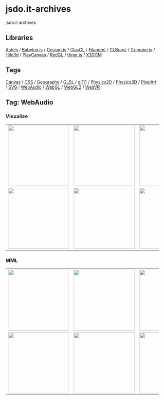 # jsdo.it-archives
jsdo.it archives

## Libraries

[Ashes](../ashes) / [Babylon.js](../babylon.js) / [Cesium.js](../cesium.js) / [ClayGL](../claygl) / [Filament](../filament) / [GLBoost](../glboost)  / [Grimoire.js](../grimoire.js) / [Hilo3d](../hilo3d) / [PlayCanvas](../playcanvas) / [RedGL](../redgl) / [three.js](../three.js) / [X3DOM](../x3dom)

## Tags

[Canvas](../canvas) / [CSS](../css) / [Geography](../geography) / [GLSL](../glsl) / [glTF](../gltf) / [Physics2D](../physics2d) / [Physics3D](../physics3d) / [PixelArt](../pixelart) / [SVG](../svg) / [WebAudio](../webaudio) / [WebGL](../webgl) / [WebGL2](../webgl2) / [WebVR](../webvr)

## Tag: WebAudio

### Visualize

<table>
<tr>
<td><a href="https://cx20.github.io/jsdo.it-archives/cx20/2m9b" title="Code Music Studio で音楽をプログラミングしてみるテスト"><img src="https://cx20.github.io/jsdo.it-archives/screenshot/2m9b.jpg" width="200" height="200"></a></td>
<td><a href="https://cx20.github.io/jsdo.it-archives/cx20/9uO9" title="Canvas で音楽のビジュアライズを試してみるテスト"><img src="https://cx20.github.io/jsdo.it-archives/screenshot/9uO9.jpg" width="200" height="200"></a></td>
<td><a href="https://cx20.github.io/jsdo.it-archives/cx20/etk3" title="Canvas で音楽のビジュアライズを試してみるテスト（その２）"><img src="https://cx20.github.io/jsdo.it-archives/screenshot/etk3.jpg" width="200" height="200"></a></td>
<td><a href="https://cx20.github.io/jsdo.it-archives/cx20/qNBt" title="Three.js で音楽のビジュアライズを試してみるテスト"><img src="https://cx20.github.io/jsdo.it-archives/screenshot/qNBt.jpg" width="200" height="200"></a></td>
</tr>
<tr>
<td><a href="https://cx20.github.io/jsdo.it-archives/cx20/vQZL" title="Three.js で音楽のビジュアライズを試してみるテスト（その２）"><img src="https://cx20.github.io/jsdo.it-archives/screenshot/vQZL.jpg" width="200" height="200"></a></td>
<td><a href="https://cx20.github.io/jsdo.it-archives/cx20/4McZ" title="Three.js で音楽のビジュアライズを試してみるテスト（その３）"><img src="https://cx20.github.io/jsdo.it-archives/screenshot/4McZ.jpg" width="200" height="200"></a></td>
<td><a href="https://cx20.github.io/jsdo.it-archives/cx20/9Rrs" title="Three.js で音楽のビジュアライズを試してみるテスト（その４）"><img src="https://cx20.github.io/jsdo.it-archives/screenshot/9Rrs.jpg" width="200" height="200"></a></td>
<td><a href="https://cx20.github.io/jsdo.it-archives/cx20/x8x6" title="音楽に合わせてドット絵を震わせてみるテスト"><img src="https://cx20.github.io/jsdo.it-archives/screenshot/x8x6.jpg" width="200" height="200"></a></td>
</tr>
</table>

### MML

<table>
<tr>
<td><a href="https://cx20.github.io/jsdo.it-archives/cx20/2V5t" title="MMLEmitter で MML を試してみるテスト で MML を試してみるテスト"><img src="https://cx20.github.io/jsdo.it-archives/screenshot/2V5t.jpg" width="200" height="200"></a></td>
<td><a href="https://cx20.github.io/jsdo.it-archives/cx20/cjUi" title="MMLEmitter で MML を試してみるテスト（その２）"><img src="https://cx20.github.io/jsdo.it-archives/screenshot/cjUi.jpg" width="200" height="200"></a></td>
<td><a href="https://cx20.github.io/jsdo.it-archives/cx20/vEZU" title="MMLEmitter で MML を試してみるテスト（その３）"><img src="https://cx20.github.io/jsdo.it-archives/screenshot/vEZU.jpg" width="200" height="200"></a></td>
<td><a href="https://cx20.github.io/jsdo.it-archives/cx20/qzUp" title="MMLEmitter で MML を試してみるテスト（その６）"><img src="https://cx20.github.io/jsdo.it-archives/screenshot/qzUp.jpg" width="200" height="200"></a></td>
</tr>
<tr>
<td><a href="https://cx20.github.io/jsdo.it-archives/cx20/dSbQ" title="Snap.svg で鍵盤を作ってみるテスト（その３）"><img src="https://cx20.github.io/jsdo.it-archives/screenshot/dSbQ.jpg" width="200" height="200"></a></td>
<td><a href="https://cx20.github.io/jsdo.it-archives/cx20/wptb" title="Snap.svg で鍵盤を作ってみるテスト（その２）"><img src="https://cx20.github.io/jsdo.it-archives/screenshot/wptb.jpg" width="200" height="200"></a></td>
<td><a href="https://cx20.github.io/jsdo.it-archives/cx20/kXFE" title="Snap.svg で鍵盤を作ってみるテスト（その４）"><img src="https://cx20.github.io/jsdo.it-archives/screenshot/kXFE.jpg" width="200" height="200"></a></td>
<td><a href="https://cx20.github.io/jsdo.it-archives/cx20/ydru" title="Three.js で鍵盤を作ってみるテスト"><img src="https://cx20.github.io/jsdo.it-archives/screenshot/ydru.jpg" width="200" height="200"></a></td>
</tr>
</table>
